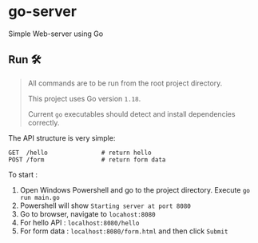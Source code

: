 # go-server
Simple Web-server using Go

## Run 🛠
> All commands are to be run from the root project directory.
> 
> This project uses Go version `1.18`.
> 
> Current `go` executables should detect and install dependencies correctly.

The API structure is very simple:
```
GET  /hello               # return hello
POST /form                # return form data
```

To start :
1. Open Windows Powershell and go to the project directory. Execute `go run main.go`
2. Powershell will show `Starting server at port 8080`
3. Go to browser, navigate to `locahost:8080`
4. For hello API : `localhost:8080/hello` 
5. For form data : `localhost:8080/form.html` and then click `Submit`
